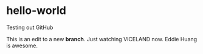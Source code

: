 # hello-world
Testing out GitHub

This is an edit to a new <strong>branch</strong>. Just watching VICELAND now. Eddie Huang is awesome.
